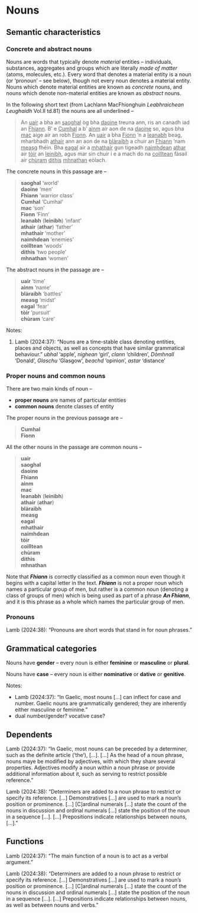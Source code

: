 # Nouns

## Semantic characteristics

### Concrete and abstract nouns

Nouns are words that typically denote *material* entities – individuals, substances, aggregates and groups which are literally *made of matter* (atoms, molecules, etc.). Every word that denotes a material entity is a noun (or ‘pronoun’ – see below), though not every noun denotes a material entity. Nouns which denote material entities are known as *concrete* nouns, and nouns which denote non-material entities are known as *abstract* nouns. 

In the following short text (from Lachlann MacFhionghuin *Leabhraichean Leughaidh* Vol.II td.81) the nouns are all underlined –

> An <ins>uair</ins> a bha an <ins>saoghal</ins> òg bha <ins>daoine</ins> treuna ann, ris an canadh iad an <ins>Fhiann</ins>. B’ e <ins>Cumhal</ins> a b’ <ins>ainm</ins> air aon de na <ins>daoine</ins> so, agus bha <ins>mac</ins> aige air an robh <ins>Fionn</ins>.
> An <ins>uair</ins> a bha <ins>Fionn</ins> ’n a <ins>leanabh</ins> beag, mharbhadh <ins>athair</ins> ann an aon de na <ins>blàraibh</ins> a chuir an <ins>Fhiann</ins> ’nam <ins>measg</ins> fhéin. Bha <ins>eagal</ins> air a <ins>mhathair</ins> gun tigeadh <ins>naimhdean</ins> <ins>athar</ins> air <ins>tòir</ins> an <ins>leinibh</ins>, agus mar sin chuir i e a mach do na <ins>coilltean</ins> fàsail air <ins>chùram</ins> <ins>dithis</ins> <ins>mhnathan</ins> eòlach. 

The concrete nouns in this passage are –
> **saoghal** ‘world’  
> **daoine** ‘men’  
> **Fhiann** ‘warrior class’  
> **Cumhal** ‘Cumhal’  
> **mac** ‘son’  
> **Fionn** ‘Finn’  
> **leanabh** (**leinibh**) ‘infant’  
> **athair** (**athar**) ‘father’  
> **mhathair** ‘mother’  
> **naimhdean** ‘enemies’  
> **coilltean** ‘woods’  
> **dithis** ‘two people’  
> **mhnathan** ‘women’

The abstract nouns in the passage are –
> **uair** ‘time’  
> **ainm** ‘name’  
> **blàraibh** ‘battles’  
> **measg** ‘midst’  
> **eagal** ‘fear’  
> **tòir** ‘pursuit’  
> **chùram** ‘care’ 

Notes:
1. Lamb (2024:37): “Nouns are a time-stable class denoting entities, places and objects, as well as concepts that have similar grammatical behaviour.” *ubhal* ‘apple’, *nighean* ‘girl’, *clann* ‘children’, *Dòmhnall* ‘Donald’, *Glaschu* ‘Glasgow’, *beachd* ‘opinion’, *astar* ‘distance’

### Proper nouns and common nouns

There are two main kinds of noun –
- **proper nouns** are names of particular entities
- **common nouns** denote classes of entity

The proper nouns in the previous passage are –
> **Cumhal**  
> **Fionn**

All the other nouns in the passage are common nouns –
> **uair**  
> **saoghal**  
> **daoine**  
> **Fhiann**  
> **ainm**  
> **mac**  
> **leanabh** (**leinibh**)  
> **athair** (**athar**)  
> **blàraibh**  
> **measg**  
> **eagal**  
> **mhathair**  
> **naimhdean**  
> **tòir**  
> **coilltean**  
> **chùram**  
> **dithis**  
> **mhnathan**

Note that ***Fhiann*** is correctly classified as a common noun even though it begins with a capital letter in the text. ***Fhiann*** is not a proper noun which names a particular group of men, but rather is a common noun (denoting a class of groups of men) which is being used as part of a phrase ***An Fhiann***, and it is this phrase as a whole which names the particular group of men. 

### Pronouns

Lamb (2024:38): “Pronouns are short words that stand in for noun phrases.”

## Grammatical categories

Nouns have **gender** – every noun is either **feminine** or **masculine** or **plural**.

Nouns have **case** – every noun is either **nominative** or **dative** or **genitive**.

Notes:
- Lamb (2024:37): “In Gaelic, most nouns [...] can inflect for case and number. Gaelic nouns are grammatically gendered; they are inherently either masculine or feminine.”
- dual number/gender? vocative case? 

## Dependents

Lamb (2024:37): “In Gaelic, most nouns can be preceded by a determiner, such as the definite article (‘the’), [...]. [...] As the head of a noun phrase, nouns maye be modified by adjectives, with which they share several properties. Adjectives modify a noun within a noun phrase or provide additional information about it, such as serving to restrict possible reference.”

Lamb (2024:38): “Determiners are added to a noun phrase to restrict or specify its reference. [...] Demonstratives [...] are used to mark a noun’s position or prominence. [...] [C]ardinal numerals [...] state the count of the nouns in discussion and ordinal numerals [...] state the position of the noun in a sequence [...]. [...] Prepositions indicate relationships between nouns, [...].”

## Functions

Lamb (2024:37): “The main function of a noun is to act as a verbal argument.”

Lamb (2024:38): “Determiners are added to a noun phrase to restrict or specify its reference. [...] Demonstratives [...] are used to mark a noun’s position or prominence. [...] [C]ardinal numerals [...] state the count of the nouns in discussion and ordinal numerals [...] state the position of the noun in a sequence [...]. [...] Prepositions indicate relationships between nouns, as well as between nouns and verbs.”





